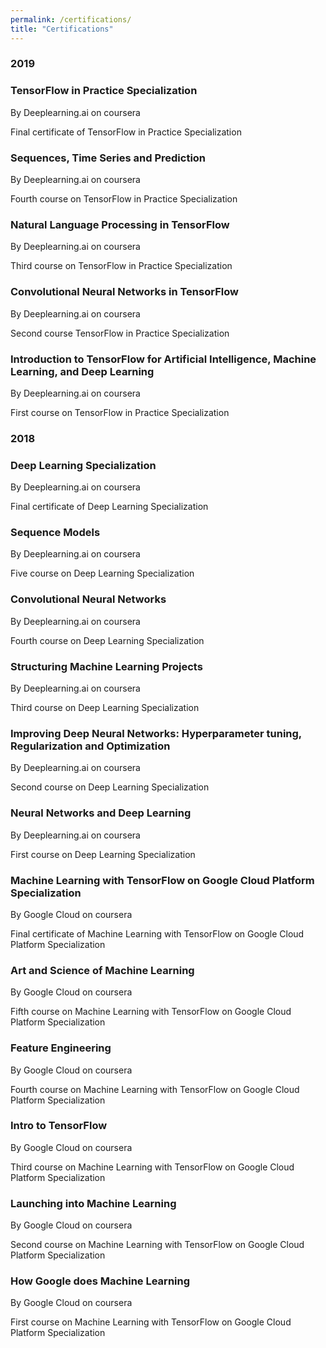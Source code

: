 ```yaml
---
permalink: /certifications/
title: "Certifications"
---
```


### 2019

### TensorFlow in Practice Specialization
By Deeplearning.ai on coursera
<p>Final certificate of TensorFlow in Practice Specialization</p>


### Sequences, Time Series and Prediction
By Deeplearning.ai on coursera
<p>Fourth course on TensorFlow in Practice Specialization</p>


### Natural Language Processing in TensorFlow
By Deeplearning.ai on coursera
<p>Third course on TensorFlow in Practice Specialization</p>
<a href="https://www.coursera.org/account/accomplishments/records/2HR7W26G46SQ"  class="btn btn-info" role="button"> <i class="fa fa-certificate fa-2x" aria-hidden="true"></i></a> <a href="https://github.com/udaykiranreddykondreddy/Tensorflow-in-practice-by-deeplearning.ai/tree/master/Natural-language-processing"  class="btn btn-info" role="button"> <i class="fa fa-github fa-2x" aria-hidden="true"></i></a>

### Convolutional Neural Networks in TensorFlow
By Deeplearning.ai on coursera
<p>Second course TensorFlow in Practice Specialization</p>
<a href="https://github.com/udaykiranreddykondreddy/Tensorflow-in-practice-by-deeplearning.ai/tree/master/Convolutional-neural-networks"  class="btn btn-info" role="button"> <i class="fa fa-github fa-2x" aria-hidden="true"></i></a>

### Introduction to TensorFlow for Artificial Intelligence, Machine Learning, and Deep Learning
By Deeplearning.ai on coursera
<p>First course on TensorFlow in Practice Specialization</p>
<a href="https://www.coursera.org/account/accomplishments/records/X4X5WUXG2CBW"  class="btn btn-info" role="button"> <i class="fa fa-certificate fa-2x" aria-hidden="true"></i></a>  <a href="https://github.com/udaykiranreddykondreddy/Tensorflow-in-practice-by-deeplearning.ai/tree/master/intro-to-tensorflow"  class="btn btn-info" role="button"> <i class="fa fa-github fa-2x" aria-hidden="true"></i></a>

### 2018

### Deep Learning Specialization
By Deeplearning.ai on coursera
<p>Final certificate of Deep Learning Specialization</p>
<a href="https://www.coursera.org/account/accomplishments/specialization/3HTVSR9HL3XF"  class="btn btn-info" role="button"> <i class="fa fa-certificate fa-2x" aria-hidden="true"></i></a>

### Sequence Models
By Deeplearning.ai on coursera
<p>Five course on Deep Learning Specialization</p>
<a href="https://www.coursera.org/account/accomplishments/verify/ECL5WC4CBWDF"  class="btn btn-info" role="button"> <i class="fa fa-certificate fa-2x" aria-hidden="true"></i></a> <a href="https://github.com/udaykiranreddykondreddy/deep_learning_coursera_assignments/tree/master/Sequence%20Models"  class="btn btn-info" role="button"> <i class="fa fa-github fa-2x" aria-hidden="true"></i></a>

### Convolutional Neural Networks
By Deeplearning.ai on coursera
<p>Fourth course on Deep Learning Specialization</p>
<a href="https://www.coursera.org/account/accomplishments/certificate/PC3BF8F85AQD"  class="btn btn-info" role="button"> <i class="fa fa-certificate fa-2x" aria-hidden="true"></i></a> <a href="https://github.com/udaykiranreddykondreddy/deep_learning_coursera_assignments/tree/master/Convolutional%20Neural%20Networks%20Prev"  class="btn btn-info" role="button"> <i class="fa fa-github fa-2x" aria-hidden="true"></i></a>

### Structuring Machine Learning Projects
By Deeplearning.ai on coursera
<p>Third course on Deep Learning Specialization</p>
<a href="https://www.coursera.org/account/accomplishments/certificate/P6ZMF7JQ4VSP"  class="btn btn-info" role="button"> <i class="fa fa-certificate fa-2x" aria-hidden="true"></i></a>

### Improving Deep Neural Networks: Hyperparameter tuning, Regularization and Optimization
By Deeplearning.ai on coursera
<p>Second course on Deep Learning Specialization</p>
<a href="https://www.coursera.org/account/accomplishments/certificate/CV8QY7FJSDLU"  class="btn btn-info" role="button"> <i class="fa fa-certificate fa-2x" aria-hidden="true"></i></a> <a href="https://github.com/udaykiranreddykondreddy/deep_learning_coursera_assignments/tree/master/Improving%20Deep%20Neural%20Networks"  class="btn btn-info" role="button"> <i class="fa fa-github fa-2x" aria-hidden="true"></i></a>

### Neural Networks and Deep Learning
By Deeplearning.ai on coursera
<p>First course on Deep Learning Specialization</p>
<a href="https://www.coursera.org/account/accomplishments/certificate/3MGW885TUNZX"  class="btn btn-info" role="button"> <i class="fa fa-certificate fa-2x" aria-hidden="true"></i></a> <a href="https://github.com/udaykiranreddykondreddy/deep_learning_coursera_assignments/tree/master/Neural_Networks_and_Deep_Learning"  class="btn btn-info" role="button"> <i class="fa fa-github fa-2x" aria-hidden="true"></i></a>

### Machine Learning with TensorFlow on Google Cloud Platform Specialization
By Google Cloud on coursera
<p>Final certificate of Machine Learning with TensorFlow on Google Cloud Platform Specialization</p>
<a href="https://www.coursera.org/account/accomplishments/specialization/VM88SX4N7L6U"  class="btn btn-info" role="button"> <i class="fa fa-certificate fa-2x" aria-hidden="true"></i></a>

### Art and Science of Machine Learning
By Google Cloud on coursera
<p>Fifth course on Machine Learning with TensorFlow on Google Cloud Platform Specialization</p>
<a href="https://www.coursera.org/account/accomplishments/records/HER4MWMYU2NV"  class="btn btn-info" role="button"> <i class="fa fa-certificate fa-2x" aria-hidden="true"></i></a>

### Feature Engineering
By Google Cloud on coursera
<p>Fourth course on Machine Learning with TensorFlow on Google Cloud Platform Specialization</p>
<a href="https://www.coursera.org/account/accomplishments/records/C3EJ9TZ2KNMR"  class="btn btn-info" role="button"> <i class="fa fa-certificate fa-2x" aria-hidden="true"></i></a>

### Intro to TensorFlow
By Google Cloud on coursera
<p>Third course on Machine Learning with TensorFlow on Google Cloud Platform Specialization</p>
<a href="https://www.coursera.org/account/accomplishments/records/2SXFQMXZMQ8F"  class="btn btn-info" role="button"> <i class="fa fa-certificate fa-2x" aria-hidden="true"></i></a>

### Launching into Machine Learning
By Google Cloud on coursera
<p>Second course on Machine Learning with TensorFlow on Google Cloud Platform Specialization</p>
<a href="https://www.coursera.org/account/accomplishments/records/NLHTM3HVPNRG"  class="btn btn-info" role="button"> <i class="fa fa-certificate fa-2x" aria-hidden="true"></i></a>

### How Google does Machine Learning
By Google Cloud on coursera
<p>First course on Machine Learning with TensorFlow on Google Cloud Platform Specialization</p>
<a href="https://www.coursera.org/account/accomplishments/records/ACVQ7MYPXFX2"  class="btn btn-info" role="button"> <i class="fa fa-certificate fa-2x" aria-hidden="true"></i></a>
